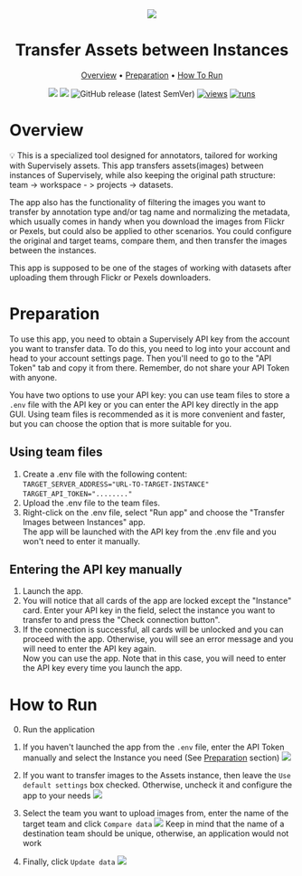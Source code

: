 <div align="center" markdown>
<img src="https://github.com/supervisely-ecosystem/dev-assets-transfer/assets/115161827/4d98acc0-2691-4c49-b947-7610355cf7d8" />
  
# Transfer Assets between Instances

<p align="center">
  <a href="#Overview">Overview</a> •
  <a href="#Preparation">Preparation</a> •
  <a href="#How-To-Run">How To Run</a>
</p>

[![](https://img.shields.io/badge/supervisely-ecosystem-brightgreen)](../../../../supervisely-ecosystem/dev-assets-transfer)
[![](https://img.shields.io/badge/slack-chat-green.svg?logo=slack)](https://supervise.ly/slack)
![GitHub release (latest SemVer)](https://img.shields.io/github/v/release/supervisely-ecosystem/dev-assets-transfer)
[![views](https://app.supervise.ly/img/badges/views/supervisely-ecosystem/dev-assets-transfer)](https://supervise.ly)
[![runs](https://app.supervise.ly/img/badges/runs/supervisely-ecosystem/dev-assets-transfer)](https://supervise.ly)

</div>

# Overview

💡 This is a specialized tool designed for annotators, tailored for working with Supervisely assets.
This app transfers assets(images) between instances of Supervisely, while also keeping the original path structure: team -> workspace - > projects -> datasets.

The app also has the functionality of filtering the images you want to transfer by annotation type and/or tag name and normalizing the metadata, which usually comes in handy when you download the images from Flickr or Pexels, but could also be applied to other scenarios.
You could configure the original and target teams, compare them, and then transfer the images between the instances.

This app is supposed to be one of the stages of working with datasets after uploading them through Flickr or Pexels downloaders.

# Preparation

To use this app, you need to obtain a Supervisely API key from the account you want to transfer data. To do this, you need to log into your account and head to your account settings page. Then you'll need to go to the "API Token" tab and copy it from there. Remember, do not share your API Token with anyone.

You have two options to use your API key: you can use team files to store a `.env` file with the API key or you can enter the API key directly in the app GUI. Using team files is recommended as it is more convenient and faster, but you can choose the option that is more suitable for you.<br>

## Using team files

1. Create a .env file with the following content:<br>
   `TARGET_SERVER_ADDRESS="URL-TO-TARGET-INSTANCE"` <br>
   `TARGET_API_TOKEN="........"`
2. Upload the .env file to the team files.<br>
3. Right-click on the .env file, select "Run app" and choose the "Transfer Images between Instances" app.<br>
   The app will be launched with the API key from the .env file and you won't need to enter it manually.<br>

## Entering the API key manually

1. Launch the app.<br>
2. You will notice that all cards of the app are locked except the "Instance" card. Enter your API key in the field, select the instance you want to transfer to and press the "Check connection button".<br>
3. If the connection is successful, all cards will be unlocked and you can proceed with the app. Otherwise, you will see an error message and you will need to enter the API key again.<br>
   Now you can use the app. Note that in this case, you will need to enter the API key every time you launch the app.<br>

# How to Run

0. Run the application

1. If you haven't launched the app from the `.env` file, enter the API Token manually and select the Instance you need (See <a href="#Preparation">Preparation</a> section)
   <img src="https://user-images.githubusercontent.com/115161827/234904969-74a93aad-4dac-4815-a57e-aae55081b7ab.png" />

2. If you want to transfer images to the Assets instance, then leave the `Use default settings` box checked. Otherwise, uncheck it and configure the app to your needs
   <img src="https://user-images.githubusercontent.com/115161827/234905067-b9a9f555-e2da-4b79-9190-bc55190630be.png" />

3. Select the team you want to upload images from, enter the name of the target team and click `Compare data`
   <img src="https://user-images.githubusercontent.com/115161827/234905257-d42e13b3-7a7e-4438-9fa1-016f26b5fd18.png" />
   Keep in mind that the name of a destination team should be unique, otherwise, an application would not work

4. Finally, click `Update data`
   <img src="https://user-images.githubusercontent.com/115161827/234905363-54478677-8f84-423b-a4c0-e50498abbb23.png" />
